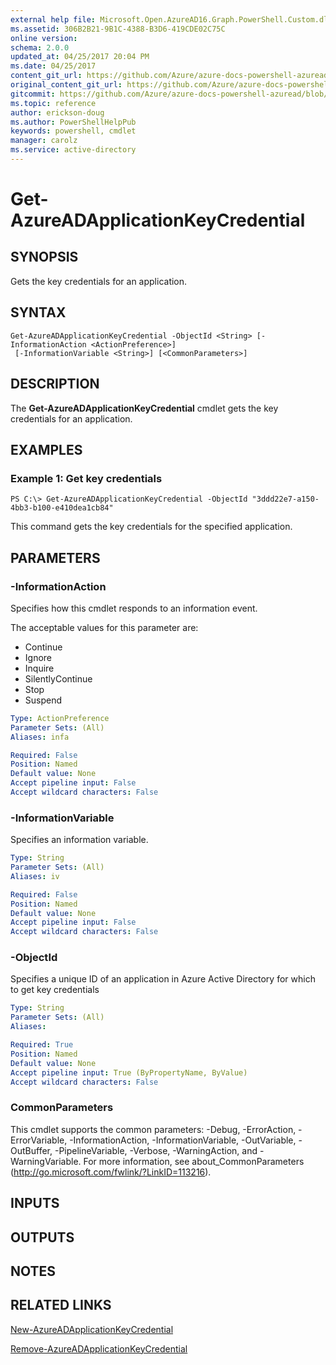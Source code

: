 ```yaml
---
external help file: Microsoft.Open.AzureAD16.Graph.PowerShell.Custom.dll-Help.xml
ms.assetid: 306B2B21-9B1C-4388-B3D6-419CDE02C75C
online version:
schema: 2.0.0
updated_at: 04/25/2017 20:04 PM
ms.date: 04/25/2017
content_git_url: https://github.com/Azure/azure-docs-powershell-azuread/blob/preview/Azure%20AD%20Cmdlets/AzureAD/v2preview/Get-AzureADApplicationKeyCredential.md
original_content_git_url: https://github.com/Azure/azure-docs-powershell-azuread/blob/preview/Azure%20AD%20Cmdlets/AzureAD/v2preview/Get-AzureADApplicationKeyCredential.md
gitcommit: https://github.com/Azure/azure-docs-powershell-azuread/blob/c5cc449ee6e2b805fc85a9e05130b06b10899f67
ms.topic: reference
author: erickson-doug
ms.author: PowerShellHelpPub
keywords: powershell, cmdlet
manager: carolz
ms.service: active-directory
---
```


# Get-AzureADApplicationKeyCredential

## SYNOPSIS
Gets the key credentials for an application.

## SYNTAX

```
Get-AzureADApplicationKeyCredential -ObjectId <String> [-InformationAction <ActionPreference>]
 [-InformationVariable <String>] [<CommonParameters>]
```

## DESCRIPTION
The **Get-AzureADApplicationKeyCredential** cmdlet gets the key credentials for an application.

## EXAMPLES

### Example 1: Get key credentials
```
PS C:\> Get-AzureADApplicationKeyCredential -ObjectId "3ddd22e7-a150-4bb3-b100-e410dea1cb84"
```

This command gets the key credentials for the specified application.

## PARAMETERS

### -InformationAction
Specifies how this cmdlet responds to an information event.

The acceptable values for this parameter are:

- Continue
- Ignore
- Inquire
- SilentlyContinue
- Stop
- Suspend

```yaml
Type: ActionPreference
Parameter Sets: (All)
Aliases: infa

Required: False
Position: Named
Default value: None
Accept pipeline input: False
Accept wildcard characters: False
```

### -InformationVariable
Specifies an information variable.

```yaml
Type: String
Parameter Sets: (All)
Aliases: iv

Required: False
Position: Named
Default value: None
Accept pipeline input: False
Accept wildcard characters: False
```

### -ObjectId
Specifies a unique ID of an application in Azure Active Directory for which to get key credentials

```yaml
Type: String
Parameter Sets: (All)
Aliases: 

Required: True
Position: Named
Default value: None
Accept pipeline input: True (ByPropertyName, ByValue)
Accept wildcard characters: False
```

### CommonParameters
This cmdlet supports the common parameters: -Debug, -ErrorAction, -ErrorVariable, -InformationAction, -InformationVariable, -OutVariable, -OutBuffer, -PipelineVariable, -Verbose, -WarningAction, and -WarningVariable. For more information, see about_CommonParameters (http://go.microsoft.com/fwlink/?LinkID=113216).

## INPUTS

## OUTPUTS

## NOTES

## RELATED LINKS

[New-AzureADApplicationKeyCredential](./New-AzureADApplicationKeyCredential.md)

[Remove-AzureADApplicationKeyCredential](./Remove-AzureADApplicationKeyCredential.md)
